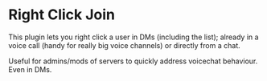 # Right Click Join
This plugin lets you right click a user in DMs (including the list); already in a voice call (handy for really big voice channels) or directly from a chat.

Useful for admins/mods of servers to quickly address voicechat behaviour. Even in DMs.
